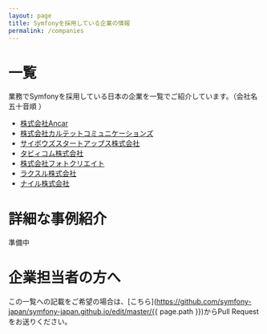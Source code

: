 ```yaml
---
layout: page
title: Symfonyを採用している企業の情報
permalink: /companies
---
```


# 一覧

業務でSymfonyを採用している日本の企業を一覧でご紹介しています。<span class="text-muted">（会社名五十音順 ）</span>

* [株式会社Ancar](http://ancar.co.jp/)
* [株式会社カルテットコミュニケーションズ](http://quartetcom.co.jp/recruit/engineer/)
* [サイボウズスタートアップス株式会社](https://cstap.com/)
* [タビィコム株式会社](https://tavii.co.jp/)
* [株式会社フォトクリエイト](https://www.photocreate.co.jp/)
* [ラクスル株式会社](https://corp.raksul.com/)
* [ナイル株式会社](http://nyle.co.jp/)

# 詳細な事例紹介

準備中

# 企業担当者の方へ

この一覧への記載をご希望の場合は、[こちら](https://github.com/symfony-japan/symfony-japan.github.io/edit/master/{{ page.path }})からPull Requestをお送りください。
